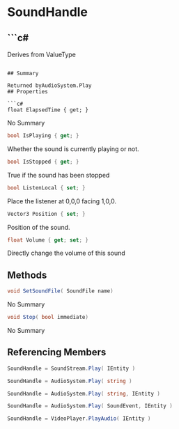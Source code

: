 # SoundHandle

## ```c#
Derives from ValueType
```

## Summary

Returned byAudioSystem.Play
## Properties

```c#
float ElapsedTime { get; } 
```
No Summary
```c#
bool IsPlaying { get; } 
```
Whether the sound is currently playing or not.
```c#
bool IsStopped { get; } 
```
True if the sound has been stopped
```c#
bool ListenLocal { set; } 
```
Place the listener at 0,0,0 facing 1,0,0.
```c#
Vector3 Position { set; } 
```
Position of the sound.
```c#
float Volume { get; set; } 
```
Directly change the volume of this sound
## Methods

```c#
void SetSoundFile( SoundFile name) 
```
No Summary
```c#
void Stop( bool immediate) 
```
No Summary
## Referencing Members

```c#
SoundHandle = SoundStream.Play( IEntity ) 
```
```c#
SoundHandle = AudioSystem.Play( string ) 
```
```c#
SoundHandle = AudioSystem.Play( string, IEntity ) 
```
```c#
SoundHandle = AudioSystem.Play( SoundEvent, IEntity ) 
```
```c#
SoundHandle = VideoPlayer.PlayAudio( IEntity ) 
```
